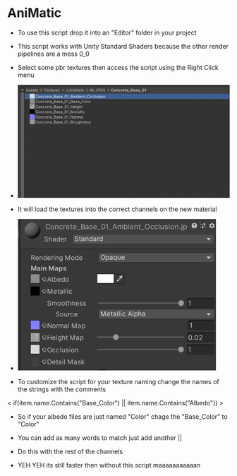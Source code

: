 # AniMatic

* To use this script drop it into an "Editor" folder in your project
* This script works with Unity Standard Shaders because the other render pipelines are a mess 0_0

* Select some pbr textures then access the script using the Right Click menu
* ![](https://github.com/mdotstrange/AniMatic/raw/main/AutoMat.gif)

* It will load the textures into the correct channels on the new material
* ![](https://github.com/mdotstrange/AniMatic/raw/main/CTUEWA5.png)

* To customize the script for your texture naming change the names of the strings with the comments

<  if(item.name.Contains("Base_Color") || item.name.Contains("Albedo")) >

* So if your albedo files are just named "Color" chage the "Base_Color" to "Color"
* You can add as many words to match just add another ||
* Do this with the rest of the channels

* YEH YEH its still faster then without this script maaaaaaaaaaan
     
         
